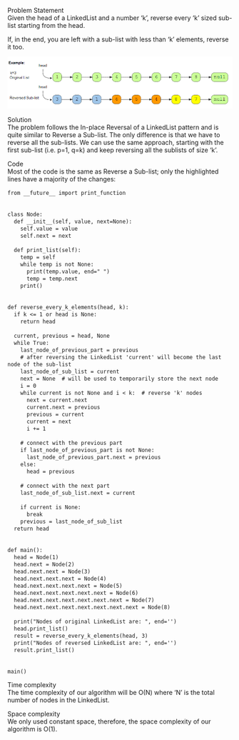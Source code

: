 Problem Statement \
Given the head of a LinkedList and a number ‘k’, reverse every ‘k’ sized sub-list starting from the head.

If, in the end, you are left with a sub-list with less than ‘k’ elements, reverse it too.

![alt text](pics/6004.PNG?raw=true)

Solution \
The problem follows the In-place Reversal of a LinkedList pattern and is quite similar to Reverse a Sub-list. The only difference is that we have to reverse all the sub-lists. We can use the same approach, starting with the first sub-list (i.e. p=1, q=k) and keep reversing all the sublists of size ‘k’.

Code \
Most of the code is the same as Reverse a Sub-list; only the highlighted lines have a majority of the changes:
```
from __future__ import print_function


class Node:
  def __init__(self, value, next=None):
    self.value = value
    self.next = next

  def print_list(self):
    temp = self
    while temp is not None:
      print(temp.value, end=" ")
      temp = temp.next
    print()


def reverse_every_k_elements(head, k):
  if k <= 1 or head is None:
    return head

  current, previous = head, None
  while True:
    last_node_of_previous_part = previous
    # after reversing the LinkedList 'current' will become the last node of the sub-list
    last_node_of_sub_list = current
    next = None  # will be used to temporarily store the next node
    i = 0
    while current is not None and i < k:  # reverse 'k' nodes
      next = current.next
      current.next = previous
      previous = current
      current = next
      i += 1

    # connect with the previous part
    if last_node_of_previous_part is not None:
      last_node_of_previous_part.next = previous
    else:
      head = previous

    # connect with the next part
    last_node_of_sub_list.next = current

    if current is None:
      break
    previous = last_node_of_sub_list
  return head


def main():
  head = Node(1)
  head.next = Node(2)
  head.next.next = Node(3)
  head.next.next.next = Node(4)
  head.next.next.next.next = Node(5)
  head.next.next.next.next.next = Node(6)
  head.next.next.next.next.next.next = Node(7)
  head.next.next.next.next.next.next.next = Node(8)

  print("Nodes of original LinkedList are: ", end='')
  head.print_list()
  result = reverse_every_k_elements(head, 3)
  print("Nodes of reversed LinkedList are: ", end='')
  result.print_list()


main()
```

Time complexity \
The time complexity of our algorithm will be O(N) where ‘N’ is the total number of nodes in the LinkedList.

Space complexity \
We only used constant space, therefore, the space complexity of our algorithm is O(1).